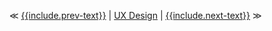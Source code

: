 ≪ [{{include.prev-text}}]({{include.prev-link}}) 
| [UX Design](/ux-design/) |
[{{include.next-text}}]({{include.next-link}}) ≫